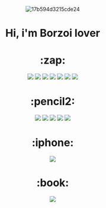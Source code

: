<div align = 'center'>
  
![17b594d3215cde24](https://github.com/seungmin06/seungmin06/assets/127867905/7499e562-dcb7-4dae-b3e7-a6a8732829e8)
  </div>


  
  
  <h1 align = 'center'>
    Hi, i'm Borzoi lover
  </h1>
  
  <!-- 기술 -->
  
  <h1 align = 'center'>
    :zap:
  </h1>
  
  <div align = 'center'>
    <!-- 파이쏘노노논 -->
    <a><img src="https://img.shields.io/badge/python-3776AB?style=for-the-badge&logo=python&logoColor=white"></a>
    <!-- HTML -->
    <a><img src="https://img.shields.io/badge/HTML5-ffffff?style=for-the-badge&logo=HTML5&logoColor=E34F26"></a>
    <!-- CSS -->
    <a><img src="https://img.shields.io/badge/css3-ffffff?style=for-the-badge&logo=css3&logoColor=1572B6"></a>
    <!-- JS -->
    <a><img src="https://img.shields.io/badge/javascript-000000?style=for-the-badge&logo=javascript&logoColor=F7DF1E"></a>
    <!-- React -->
    <a><img src="https://img.shields.io/badge/react-000000?style=for-the-badge&logo=react&logoColor=61DAFB"></a>
    <!-- Vue -->
    <a><img src="https://img.shields.io/badge/vue.js-ffffff?style=for-the-badge&logo=vuedotjs&logoColor=4FC08D"></a>
    <!-- PhotoShop -->
    <a><img src="https://img.shields.io/badge/photoshop-ffffff?style=for-the-badge&logo=adobephotoshop&logoColor=31A8FF"></a>
  </div>
  
  <!-- 편집 -->
  
  <h1 align = 'center'>
    :pencil2:
  </h1>
  <div align = 'center'>
    <!-- PhotoShop -->
    <a><img src="https://img.shields.io/badge/photoshop-ffffff?style=for-the-badge&logo=adobephotoshop&logoColor=31A8FF"></a>
    <!-- Premierepro -->
    <a><img src="https://img.shields.io/badge/premierepro-ffffff?style=for-the-badge&logo=adobepremierepro&logoColor=9999FF"></a>
    <!-- Illustrator -->
    <a><img src="https://img.shields.io/badge/illustrator-ffffff?style=for-the-badge&logo=adobeillustrator&logoColor=FF9A00"></a>
    <!-- aftereffects -->
    <a><img src="https://img.shields.io/badge/aftereffects-ffffff?style=for-the-badge&logo=adobeaftereffects&logoColor=9999FF"></a>
      <!-- Illustrator -->
    <a><img src="https://img.shields.io/badge/powerpoint-ffffff?style=for-the-badge&logo=microsoftpowerpoint&logoColor=B7472A"></a>
  </div>
  
  
  
  <!-- 연락 -->
  <h1 align = 'center'>
    :iphone:
  </h1>
  
  <div align = 'center'>
    <!-- 인스타그램 -->
  <a href="https://www.instagram.com/yun0_531/" target="_blank"><img src="https://img.shields.io/badge/instargram-E4405F?style=for-the-badge&logo=instagram&logoColor=white"></a>
  </div>
  
  
  <h1 align = 'center'>
    :book:
  </h1>
  
  <div align = 'center'>
    <!-- 티스토리 -->
  <a href="https://ysm811295.tistory.com/" target="_blank"><img src="https://img.shields.io/badge/tistory-ffffff?style=for-the-badge&logo=tistory&logoColor=000000"></a>
  
  </div>
  
